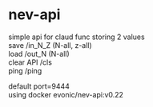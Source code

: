 # nev-api  
simple api for claud func storing 2 values  
save /in_N_Z (N-all, z-all)  
load /out_N (N-all)  
clear API /cls  
ping /ping  
  
default port=9444   
using docker evonic/nev-api:v0.22   
  
